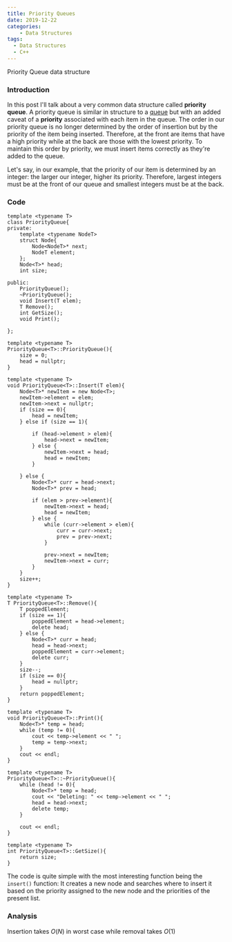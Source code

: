 ```yaml
---
title: Priority Queues
date: 2019-12-22
categories: 
    - Data Structures
tags:
  - Data Structures
  - C++
---
```


Priority Queue data structure

<!-- end -->

### Introduction

In this post I'll talk about a very common data structure called **priority queue**. A priority queue is similar in structure to a [queue](/queue) but with an added caveat of a **priority** associated with each item in the queue. The order in our priority queue is no longer determined by the order of insertion but by the priority of the item being inserted. Therefore, at the front are items that have a high priority while at the back are those with the lowest priority. To maintain this order by priority, we must insert items correctly as they're added to the queue.

Let's say, in our example, that the priority of our item is determined by an integer: the larger our integer, higher its priority. Therefore, largest integers must be at the front of our queue and smallest integers must be at the back.

### Code

```cpp{numberLines}
template <typename T>
class PriorityQueue{
private:
    template <typename NodeT>
    struct Node{
        Node<NodeT>* next;
        NodeT element;
    };
    Node<T>* head;
    int size;
    
public:
    PriorityQueue();
    ~PriorityQueue();
    void Insert(T elem);
    T Remove();
    int GetSize();
    void Print();
    
};

template <typename T>
PriorityQueue<T>::PriorityQueue(){
    size = 0;
    head = nullptr;
}

template <typename T>
void PriorityQueue<T>::Insert(T elem){
    Node<T>* newItem = new Node<T>;
    newItem->element = elem;
    newItem->next = nullptr;
    if (size == 0){
        head = newItem;
    } else if (size == 1){
      
        if (head->element > elem){
            head->next = newItem;
        } else {
            newItem->next = head;
            head = newItem;
        }
        
    } else {
        Node<T>* curr = head->next;
        Node<T>* prev = head;
        
        if (elem > prev->element){
            newItem->next = head;
            head = newItem;
        } else {
            while (curr->element > elem){
                curr = curr->next;
                prev = prev->next;
            }
            
            prev->next = newItem;
            newItem->next = curr;
        }
    }
    size++;
}

template <typename T>
T PriorityQueue<T>::Remove(){
    T poppedElement;
    if (size == 1){
        poppedElement = head->element;
        delete head;
    } else {
        Node<T>* curr = head;
        head = head->next;
        poppedElement = curr->element;
        delete curr;
    }
    size--;
    if (size == 0){
        head = nullptr;
    }
    return poppedElement;
}

template <typename T>
void PriorityQueue<T>::Print(){
    Node<T>* temp = head;
    while (temp != 0){
        cout << temp->element << " ";
        temp = temp->next;
    }
    cout << endl;
}

template <typename T>
PriorityQueue<T>::~PriorityQueue(){
    while (head != 0){
        Node<T>* temp = head;
        cout << "Deleting: " << temp->element << " ";
        head = head->next;
        delete temp;
    }
    
    cout << endl;
}

template <typename T>
int PriorityQueue<T>::GetSize(){
    return size;
}

```

The code is quite simple with the most interesting function being the `insert()` function: It creates a new node and searches where to insert it based on the priority assigned to the new node and the priorities of the present list.

### Analysis

Insertion takes $O(N)$ in worst case while removal takes $O(1)$